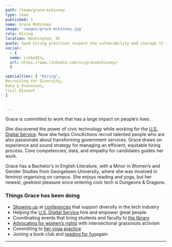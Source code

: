 ```yaml
---
path: /team/grace-mckinney
type: team
published: 1
name: Grace McKinney
image: 'images/grace-mckinney.jpg'
role: Hiring
location: Washington, DC
quote: Good hiring practices respect the vulnerability and courage it takes for everyone who applies.
social: 
  - {
  name: LinkedIn,
  url: https://www.linkedin.com/in/gracemckinney/
  }

specialties: [ "Hiring",
Recruiting for Diversity,
Data & Processes,
Civil Dissent
]

  
---
```


Grace is committed to work that has a large impact on people’s lives. 

She discovered the power of civic technology while working for the [U.S. Digital Service](https://www.usds.gov/). Now she helps CivicActions recruit talented people who are also passionate about transforming government services. Grace draws on experience and sound strategy for managing an efficient, equitable hiring process. Core competencies, data, and empathy for candidates guides her work.

Grace has a Bachelor’s in English Literature, with a Minor in Women’s and Gender Studies from Georgetown University, where she was involved in feminist organizing on campus. 
She enjoys reading and yoga, but her newest, geekiest pleasure since entering civic tech is Dungeons & Dragons. 




### Things Grace has been doing
* [Showing up](https://www.instagram.com/p/BnqziXbneru/?utm_source=ig_web_copy_link) at [conferences](https://lesbianswhotech.org/sanfrancisco2019/) that support diversity in the tech industry
* Helping the [U.S. Digital Service](https://www.usds.gov/join) hire and empower great people
* Coordinating events that bring students and faculty to [the library](https://www.library.georgetown.edu/)
* [Advocating for women’s rights](https://now.org/) with intersectional grassroots activism
* Committing to [her yoga practice](https://www.yogadistrict.com/)
* Joining a book club and [reading for fun](https://www.goodreads.com/book/show/33375622-her-body-and-other-parties)again


-------------------------------
